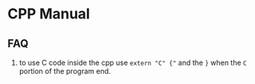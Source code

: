# CPP Manual

## FAQ

1. to use C code inside the cpp use `extern "C" {"` and the `}` when the `C` portion of the program end.
